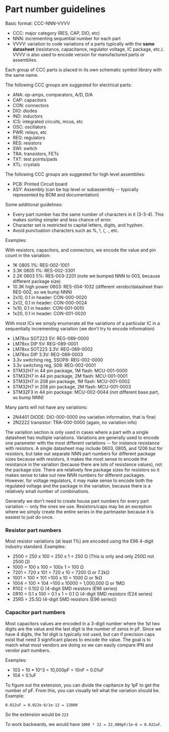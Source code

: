 # Part number guidelines

Basic format: CCC-NNN-VVVV

- CCC: major category (RES, CAP, DIO, etc)
- NNN: incrementing sequential number for each part
- VVVV: variation to code variations of a parts typically with the **same
  datasheet** (resistance, capacitance, regulator voltage, IC package, etc.).
  VVVV is also used to encode version for manufactured parts or assemblies.

Each group of CCC parts is placed in its own schematic symbol library with the
same name.

The following CCC groups are suggested for electrical parts:

- ANA: op-amps, comparators, A/D, D/A
- CAP: capacitors
- CON: connectors
- DIO: diodes
- IND: inductors
- ICS: integrated circuits, mcus, etc
- OSC: oscillators
- PWR: relays, etc
- REG: regulators
- RES: resistors
- SWI: switch
- TRA: transistors, FETs
- TXT: test points/pads
- XTL: crystals

The following CCC groups are suggested for high level assemblies:

- PCB: Printed Circuit board
- ASY: Assembly (can be top level or subassembly -- typically represented by BOM
  and documentation)

Some additional guidelines:

- Every part number has the same number of characters in it (3-3-4). This makes
  sorting simpler and less chance of error.
- Character set is restricted to capital letters, digits, and hyphen.
- Avoid punctuation characters such as %, !, (, ., etc.

Examples:

With resistors, capacitors, and connectors, we encode the value and pin count in
the variation:

- 1K 0805 1%: RES-002-1001
- 3.3K 0805 1%: RES-002-3301
- 2.2K 0603 5%: RES-003-2201 (note we bumped NNN to 003, because different
  package size)
- 10.3K high power 0603: RES-004-1032 (different vendor/datasheet than RES-002,
  so we bump NNN)
- 2x10, 0.1 in header: CON-000-0020
- 2x12, 0.1 in header: CON-000-0024
- 1x10, 0.1 in header: CON-001-0010
- 1x20, 0.1 in header: CON-001-0020

With most ICs we simply enumerate all the variations of a particular IC in a
sequentially incrementing variation (we don't try to encode information)

- LM78xx SOT223 5V: REG-089-0000
- LM78xx DIP 5V: REG-089-0001
- LM78xx SOT223 3.3V: REG-089-0002
- LM78xx DIP 3.3V: REG-089-0003
- 3.3v switching reg, SSOP8: REG-002-0000
- 3.3v switching reg, S08: REG-002-0001
- STM32H7 in 44 pin package, 1M flash: MCU-001-0000
- STM32H7 in 44 pin package, 2M flash: MCU-001-0001
- STM32H7 in 208 pin package, 1M flash: MCU-001-0002
- STM32H7 in 208 pin package, 2M flash: MCU-001-0003
- STM32F3 in 44 pin package: MCU-002-0044 (not different base part, so bump NNN)

Many parts will not have any variations:

- 2N4401 DIODE: DIO-000-0000 (no variation information, that is fine)
- 2N2222 transistor: TRA-000-0000 (again, no variation info)

The variation section is only used in cases where a part with a single datasheet
has multiple variations. Variations are generally used to encode one parameter
with the most different variations -- for instance resistance with resistors. A
single datasheet may include 0603, 0805, and 1206 but for resistors, but take
out separate NNN part numbers for different package sizes because with
resistors, it makes the most sense to encode the resistance in the variation
(because there are lots of resistance values), not the package size. There are
relatively few package sizes for resistors so it makes sense to take out new NNN
numbers for different packages. However, for voltage regulators, it may make
sense to encode both the regulated voltage and the package in the variation,
because there is a relatively small number of combinations.

Generally we don't need to create house part numbers for every part variation --
only the ones we use. Resistors/caps may be an exception where we simply create
the entire series in the partmaster because it is easiest to just do once.

### Resistor part numbers

Most resistor variations (at least 1%) are encoded using the E96 4-digit
industry standard. Examples:

- 2500 = 250 x 100 = 250 x 1 = 250 Ω (This is only and only 250Ω not 2500 Ω)
- 1000 = 100 x 100 = 100x 1 = 100 Ω
- 7201 = 720 x 101 = 720 x 10 = 7200 Ω or 7.2kΩ
- 1001 = 100 × 101 =100 x 10 = 1000 Ω or 1kΩ
- 1004 = 100 × 104 =100 x 10000 = 1,000,000 Ω or 1MΩ
- R102 = 0.102 Ω (4-digit SMD resistors (E96 series)
- 0R10 = 0.1 x 100 = 0.1 x 1 = 0.1 Ω (4-digit SMD resistors (E24 series)
- 25R5 = 25.5Ω (4-digit SMD resistors (E96 series))

### Capacitor part numbers

Most capacitors values are encoded in a 3-digit number where the 1st two digits
are the value and the last digit is the number of zeros in pF. Since we have 4
digits, the 1st digit is typically not used, but can if precision caps exist
that need 3 significant places to encode the value. The goal is to match what
most vendors are doing so we can easily compare IPN and vendor part numbers.

Examples:

- 103 = 10 \* 10^3 = 10,000pF = 10nF = 0.01uF
- 104 = 0.1uF

To figure out the extension, you can divide the capitance by 1pF to get the
number of pF. From this, you can visually tell what the variation should be.
Example:

`0.022uF = 0.022e-6/1e-12 = 22000`

So the extension would be `223`

To work backwards, we would have `1000 * 22 = 22,000pF/1e-6 = 0.022uF`.
